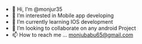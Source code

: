 - 👋 Hi, I’m @monjur35
- 👀 I’m interested in Mobile app developing
- 🌱 I’m currently learning IOS development 
- 💞️ I’m looking to collaborate on any android Project
- 📫 How to reach me ... monjubabu65@gmail.com

<!---
monjur35/monjur35 is a ✨ special ✨ repository because its `README.md` (this file) appears on your GitHub profile.
You can click the Preview link to take a look at your changes.
--->
